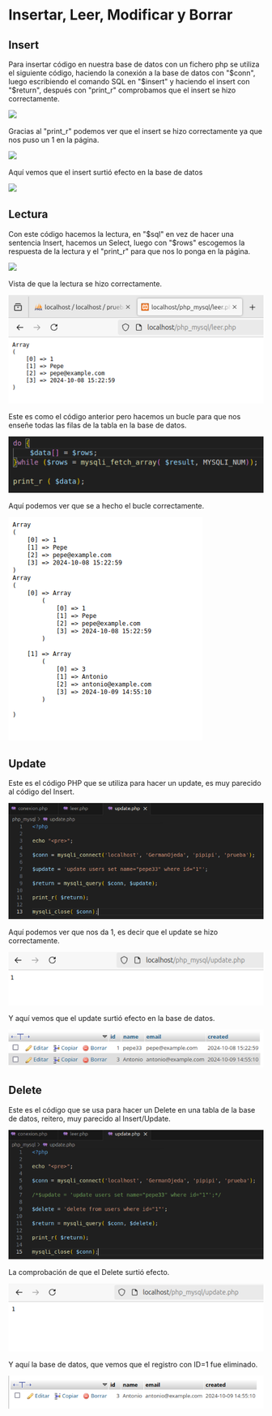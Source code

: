 # Insertar, Leer, Modificar y Borrar


## Insert

Para insertar código en nuestra base de datos con un fichero php se utiliza el siguiente código, haciendo la conexión a la base de datos con "$conn", luego escribiendo el comando SQL en "$insert" y haciendo el insert con "$return", después con "print_r" comprobamos que el insert se hizo correctamente.

![](/insertar_code.png)


Gracias al "print_r" podemos ver que el insert se hizo correctamente ya que nos puso un 1 en la página.

![](/insertar_respuesta.png)


Aquí vemos que el insert surtió efecto en la base de datos

![](/insertar_comprobacion.png)

## Lectura

Con este código hacemos la lectura, en "$sql" en vez de hacer una sentencia Insert, hacemos un Select, luego con "$rows" escogemos la respuesta de la lectura y el "print_r" para que nos lo ponga en la página.

![](/leer_code.png)


Vista de que la lectura se hizo correctamente.

![](./leer_respuesta.png)


Este es como el código anterior pero hacemos un bucle para que nos enseñe todas las filas de la tabla en la base de datos.

![](./leer_bucle.png)


Aquí podemos ver que se a hecho el bucle correctamente.

![](./leer_bucle_respuesta.png)


## Update

Este es el código PHP que se utiliza para hacer un update, es muy parecido al código del Insert.

![](./update_code.png)


Aquí podemos ver que nos da 1, es decir que el update se hizo correctamente.

![](./update_respuesta.png)


Y aquí vemos que el update surtió efecto en la base de datos.

![](./update_comprobacion.png)


## Delete

Este es el código que se usa para hacer un Delete en una tabla de la base de datos, reitero, muy parecido al Insert/Update.

![](./delete_code.png)


La comprobación de que el Delete surtió efecto.

![](./delete_respuesta.png)


Y aquí la base de datos, que vemos que el registro con ID=1 fue eliminado.

![](./delete_comprobacion.png)